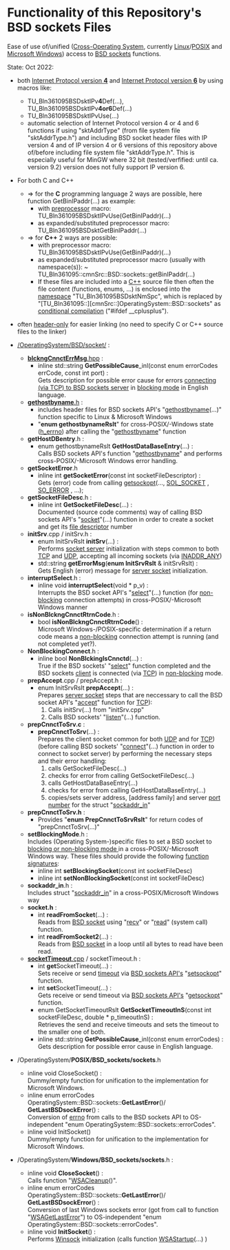 # Functionality of this Repository's BSD sockets Files

Ease of use of/unified ([Cross-Operating System](
http://en.wikipedia.org/wiki/Cross-platform_software#Software), currently
[Linux](
http://en.wikipedia.org/wiki/Linux)/[POSIX](http://en.wikipedia.org/wiki/POSIX)
and [Microsoft Windows](http://en.wikipedia.org/wiki/Microsoft_Windows)) access
to [BSD sockets](http://en.wikipedia.org/wiki/Berkeley_sockets) functions.

State: Oct 2022:

- both [Internet Protocol version **4**](
  http://en.wikipedia.org/wiki/IPv4) and [Internet Protocol version **6**](
  http://en.wikipedia.org/wiki/IPv6) by using macros like:
  - TU\_Bln361095BSDsktIPv**4**Def(...), TU\_Bln361095BSDsktIPv**4or6**Def(...)
  - TU_Bln361095BSDsktIPvUse(...)
  - automatic selection of Internet Protocol version 4 or 4 and 6 functions if
    using "sktAddrType" (from file system file "sktAddrType.h") and including
    BSD socket header files with IP version 4 and of IP version 4 or 6 versions
    of this repository above of/before including file system file
    "sktAddrType.h". This is especially useful for MinGW where 32 bit
    (tested/verfified: until ca. version 9.2) version does not fully support IP
    version 6.
- For both C and C++
  - => for the **C** programming language 2 ways are possible, here function
    GetBinIPaddr(...) as example:
    - with [preprocessor](http://en.wikipedia.org/wiki/Preprocessor) macro:
      TU_Bln361095BSDsktIPvUse(GetBinIPaddr)(...)
    - as expanded/substituted preprocessor macro:
      TU_Bln361095BSDsktGetBinIPaddr(...)
  - => for **C++** 2 ways are possible:
    - with preprocessor macro: TU_Bln361095BSDsktIPvUse(GetBinIPaddr)(...)
    - as expanded/substituted preprocessor macro (usually with namespace(s)):
      ~ TU_Bln361095::cmnSrc::BSD::sockets::getBinIPaddr(...)
    - If these files are included into a [C++](
      http://en.wikipedia.org/wiki/C%2B%2B) source file then often the file
      content (functions, enums, ...) is enclosed into the [namespace](
      http://en.wikipedia.org/wiki/Namespace#Use_in_common_languages)
      "TU\_Bln361095BSDsktNmSpc", which is replaced by
      "\[TU_Bln361095::\]\[cmnSrc::\]OperatingSystem::BSD::sockets" as
      [conditional compilation](
      http://en.wikipedia.org/wiki/Conditional_compilation)
      ("#ifdef __cplusplus").
- often [header-only](http://en.wikipedia.org/wiki/Header-only) for easier
  linking (no need to specify C or C++ source files to the linker)

- [/OperatingSystem/BSD/socket/](/OperatingSystem/BSD/socket) :
  - [**blckngCnnctErrMsg**.hpp](blckngCnnctErrMsg.hpp) :
    - inline std::string **GetPossibleCause**_inl(const enum errorCodes errCode,
const int port) :\
      Gets description for possible error cause for errors [connecting (via TCP)
      to BSD sockets server](
      http://en.wikipedia.org/wiki/Berkeley_sockets#Client) in [blocking mode](
    http://en.wikipedia.org/wiki/Berkeley_sockets#Blocking_and_non-blocking_mode
      ) in English language.
  - [**gethostbyname**.h](gethostbyname.h) :
    - includes header files for BSD sockets API's "[gethostbyname](
      http://linux.die.net/man/3/gethostbyname)(...)"
      function specific to Linux & Microsoft Windows
    - "**enum gethostbynameRslt**" for cross-POSIX/-Windows state ([h_errno](
      http://pubs.opengroup.org/onlinepubs/009695399/functions/h_errno.html)) after calling
      the "[gethostbyname](OperatingSystem/BSD/socket/gethostbyname.h)" function
  - **getHostDBentry**.h :
    - enum gethostbynameRslt **GetHostDataBaseEntry**(...) :\
      Calls BSD sockets API's function "[gethostbyname](
      http://linux.die.net/man/3/gethostbyname)" and performs
      cross-POSIX/-Microsoft Windows error handling.
  - **getSocketError**.h
    - inline int **getSocketError**(const int socketFileDescriptor) :\
      Gets (error) code from calling [getsockopt](
    http://pubs.opengroup.org/onlinepubs/007908799/xns/getsockopt.html)(...,
      [SOL_SOCKET](
http://www.gnu.org/software/libc/manual/html_node/Socket_002dLevel-Options.html)
, [SO_ERROR](http://pubs.opengroup.org/onlinepubs/007908799/xns/getsockopt.html)
, ...);
  - **getSocketFileDesc**.h :
    - inline int **GetSocketFileDesc**(...) :\
      Documented (source code comments) way of calling BSD sockets API's
      "[socket](
   http://pubs.opengroup.org/onlinepubs/009604499/functions/socket.html)"(...)
      function in order to create a socket and get its [file descriptor](
      http://en.wikipedia.org/wiki/File_descriptor) number
  - **initSrv**.cpp / initSrv.h :
    - enum InitSrvRslt **initSrv**(...) :\
      Performs [socket server](
      http://en.wikipedia.org/wiki/Berkeley_sockets#Server) initialization with steps common to both [TCP](
      http://en.wikipedia.org/wiki/Berkeley_sockets#Server) and [UDP](
      http://en.wikipedia.org/wiki/Berkeley_sockets#Server_2),
      accepting all incoming sockets (via [INADDR_ANY](
http://www.oreilly.com/library/view/practical-c-programming/9781838641108/d27298fa-6ef4-45b4-9e6d-62c1e3aef7ed.xhtml))
    - std::string **getErrorMsg**(**enum InitSrvRslt** & initSrvRslt) :\
      Gets English (error) message for [server socket](
      http://en.wikipedia.org/wiki/Berkeley_sockets#Server) initialization.
  - **interruptSelect**.h :
    - inline void **interruptSelect**(void * p_v) :\
      Interrupts the BSD socket API's "[select](
      http://pubs.opengroup.org/onlinepubs/7908799/xsh/select.html)"(...)
      function (for [non-blocking](
   http://en.wikipedia.org/wiki/Berkeley_sockets#Blocking_and_non-blocking_mode)
      connection attempts) in cross-POSIX/-Microsoft Windows manner
  - **isNonBlckngCnnctRtrnCode**.h :
    - bool **isNonBlckngCnnctRtrnCode**() :\
      Microsoft Windows-/POSIX-specific determination if a return code means a
      [non-blocking](
    http://en.wikipedia.org/wiki/Berkeley_sockets#Blocking_and_non-blocking_mode
      ) connection attempt is running (and not completed yet?).
  - **NonBlockingConnect**.h :
    - inline bool **NonBlckingIsCnnctd**(...) :\
      True if the BSD sockets' "[select](
      http://pubs.opengroup.org/onlinepubs/7908799/xsh/select.html)" function
      completed and the BSD sockets [client](
      http://en.wikipedia.org/wiki/Client_(computing)) is connected (via [TCP](
      http://en.wikipedia.org/wiki/Transmission_Control_Protocol)) in
      [non-blocking](
    http://en.wikipedia.org/wiki/Berkeley_sockets#Blocking_and_non-blocking_mode
      ) mode.
  - **prepAccept**.cpp / prepAccept.h :
    - enum InitSrvRslt **prepAccept**(...) :\
      Prepares [server socket](
      http://en.wikipedia.org/wiki/Berkeley_sockets#Server) steps that are
      neccessary to call the BSD socket API's "[accept](
      http://pubs.opengroup.org/onlinepubs/009695399/functions/accept.html)"
      function for [TCP](
      http://en.wikipedia.org/wiki/Transmission_Control_Protocol)):
      1. Calls initSrv(...) from "initSrv.cpp"
      2. Calls BSD sockets' "[listen](
     http://pubs.opengroup.org/onlinepubs/009695399/functions/listen.html)"(...)
       function.
  - **prepCnnctToSrv.c** :
    - **prepCnnctToSrv**(...) :\
    Prepares the client socket common for both [UDP](
      http://en.wikipedia.org/wiki/User_Datagram_Protocol) and for [TCP](
      http://en.wikipedia.org/wiki/Transmission_Control_Protocol)) (before
      calling BSD sockets' "[connect](
    http://pubs.opengroup.org/onlinepubs/009695399/functions/connect.html)"(...)
    function in order to connect to socket server) by performing the necessary
    steps and their error handling:
      1. calls GetSocketFileDesc(...)
      2. checks for error from calling GetSocketFileDesc(...)
      3. calls GetHostDataBaseEntry(...)
      4. checks for error from calling GetHostDataBaseEntry(...)
      5. copies/sets server address, [address family] and server [port number](
      http://en.wikipedia.org/wiki/Port_(computer_networking)#Port_number)
      for the struct "[sockaddr_in](
http://docs.microsoft.com/de-de/windows/win32/api/ws2def/ns-ws2def-sockaddr_in)"
  - **prepCnnctToSrv.h** :
    - Provides "**enum PrepCnnctToSrvRslt**" for return codes of
      "prepCnnctToSrv(...)"
  - **setBlockingMode**.h :\
    Includes (Operating System-)specific files to set a BSD socket to [blocking
    or non-blocking mode ](
    http://en.wikipedia.org/wiki/Berkeley_sockets#Blocking_and_non-blocking_mode
    ) in a cross-POSIX/-Microsoft Windows way. These files should provide the
    following [function signatures](
    http://en.wikipedia.org/wiki/Type_signature#C/C++_2):
    - inline int **setBlockingSocket**(const int socketFileDesc)
    - inline int **setNonBlockingSocket**(const int socketFileDesc)
  - **sockaddr_in**.h :\
    Includes struct "[sockaddr_in](
http://docs.microsoft.com/de-de/windows/win32/api/ws2def/ns-ws2def-sockaddr_in)"
in a cross-POSIX/Microsoft Windows way
  - **socket.h** :
    - int **readFromSocket**(...) :\
      Reads from [BSD socket](http://en.wikipedia.org/wiki/Berkeley_sockets)
      using  "[recv](
      http://pubs.opengroup.org/onlinepubs/007904975/functions/recv.html)" or
      "[read](
      http://pubs.opengroup.org/onlinepubs/009604599/functions/read.html)"
      (system call) function.
    - int **readFromSocket2**(...) :\
      Reads from [BSD socket](http://en.wikipedia.org/wiki/Berkeley_sockets)
      in a loop until all bytes to read have been read.
  - [**socketTimeout**.cpp](OperatingSystem/BSD/socket/socketTimeout.cpp) /
      socketTimeout.h :
    - int **get**SocketTimeout(...) :\
      Sets receive or send [timeout](
      http://en.wikipedia.org/wiki/Timeout_(computing)) via [BSD sockets API's](
      http://en.wikipedia.org/wiki/Berkeley_sockets#Socket_API_functions)
      "[setsockopt](
    http://pubs.opengroup.org/onlinepubs/009695399/functions/setsockopt.html)"
      function.
    - int **set**SocketTimeout(...) :\
      Gets receive or send timeout via [BSD sockets API's](
      http://en.wikipedia.org/wiki/Berkeley_sockets#Socket_API_functions)
      "[getsockopt](
    http://pubs.opengroup.org/onlinepubs/009696799/functions/getsockopt.html)"
      function.
    - enum GetSocketTimeoutRslt **GetSocketTimeoutInS**(const int
      socketFileDesc, double * p_timeoutInS) :\
      Retrieves the send and receive timeouts and sets the timeout to the
      smaller one of both.
    - inline std::string **GetPossibleCause**_inl(const enum errorCodes) :\
      Gets description for possible error cause in English language.
- /OperatingSystem/**POSIX/BSD_sockets/sockets**.h
  - inline void CloseSocket() :\
    Dummy/empty function for unification to the implementation for Microsoft
    Windows.
  - inline enum errorCodes OperatingSystem::BSD::sockets::**GetLastError**()/
    **GetLastBSDsockError**() :\
    Conversion of [errno](http://en.wikipedia.org/wiki/Errno.h) from calls to
    the BSD sockets API to OS-independent "enum
    OperatingSystem::BSD::sockets::errorCodes".
  - inline void InitSocket() \
    Dummy/empty function for unification to the implementation for Microsoft
    Windows.
- /OperatingSystem/**Windows/BSD_sockets/sockets**.h :
  - inline void **CloseSocket**() :\
    Calls function "[WSACleanup](
http://docs.microsoft.com/en-us/windows/win32/api/winsock/nf-winsock-wsacleanup)()".
  - inline enum errorCodes OperatingSystem::BSD::sockets::**GetLastError**()/
    **GetLastBSDsockError**() :\
    Conversion of last Windows sockets error (got from call to function "[WSAGetLastError](
http://docs.microsoft.com/en-us/windows/win32/api/winsock/nf-winsock-wsagetlasterror
    )") to OS-independent "enum OperatingSystem::BSD::sockets::errorCodes".
  - inline void **InitSocket**() :\
    Performs [Winsock](http://en.wikipedia.org/wiki/Winsock) initialization
    (calls function [WSAStartup](
http://docs.microsoft.com/en-us/windows/win32/api/winsock/nf-winsock-wsastartup
    )(...) )
